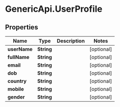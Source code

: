 # GenericApi.UserProfile

## Properties
Name | Type | Description | Notes
------------ | ------------- | ------------- | -------------
**userName** | **String** |  | [optional] 
**fullName** | **String** |  | [optional] 
**email** | **String** |  | [optional] 
**dob** | **String** |  | [optional] 
**country** | **String** |  | [optional] 
**mobile** | **String** |  | [optional] 
**gender** | **String** |  | [optional] 


